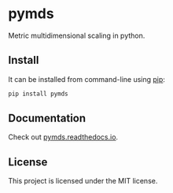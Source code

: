 # pymds

Metric multidimensional scaling in python.

## Install

It can be installed from command-line using
[pip](https://pypi.python.org/pypi/pip):

```bash
pip install pymds
```

## Documentation

Check out [pymds.readthedocs.io](https://pymds.readthedocs.io).

## License

This project is licensed under the MIT license.
